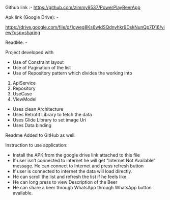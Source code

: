Github link :- https://github.com/zimmy9537/PowerPlayBeerApp

Apk link (Google Drive): - 

https://drive.google.com/file/d/1gweg8Ks6wldSQdnyhkr9DskNunQp7D16/view?usp=sharing

ReadMe: - 


Project developed with

-	Use of Constraint layout 
-	Use of Pagination of the list 
-	Use of Repository pattern which divides the working into

1.	ApiService
2.	Repository
3.	UseCase
4.	ViewModel

-	Uses clean Architecture
-	Uses Retrofit Library to fetch the data
-	Uses Glide Library to set image Uri
-	Uses Data binding



Readme Added to GitHub as well.





Instruction to use application:

-	Install the APK from the google drive link attached to this file
-	If user isn’t connected to internet he will get “Internet Not Available” message. He can connect to Internet and press refresh button
-	If user is connected to internet the data will load directly.
-	He can scroll the list and refresh the list if he feels like.
-	He can long press to view Description of the Beer
-	He can share a beer through WhatsApp through WhatsApp button available.
